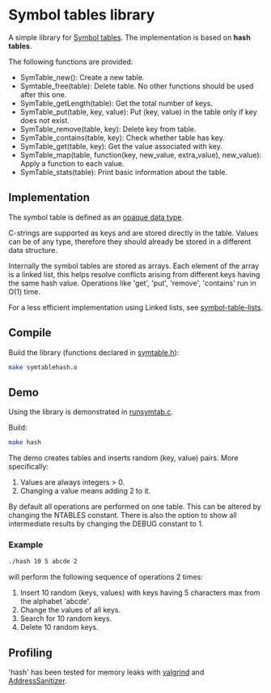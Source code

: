 # Symbol tables library

A simple library for [Symbol tables](https://en.wikipedia.org/wiki/Symbol_table). The implementation is based on **hash tables**.

The following functions are provided:

* SymTable_new(): Create a new table.
* Symtable_free(table): Delete table. No other functions should be used after this one.
* SymTable_getLength(table): Get the total number of keys.
* SymTable_put(table, key, value): Put (key, value) in the table only if key does not exist.
* SymTable_remove(table, key): Delete key from table.
* SymTable_contains(table, key): Check whether table has key.
* SymTable_get(table, key): Get the value associated with key.
* SymTable_map(table, function(key, new_value, extra_value), new_value): Apply a function to each value.
* SymTable_stats(table): Print basic information about the table.

## Implementation

The symbol table is defined as an [opaque data type](https://en.wikipedia.org/wiki/Opaque_data_type).

C-strings are supported as keys and are stored directly in the table. Values can be of any type, therefore they should already be stored in a different data structure.

Internally the symbol tables are stored as arrays. Each element of the array is a linked list, this helps resolve conflicts arising from different keys having the same hash value. Operations like 'get', 'put', 'remove', 'contains' run in O(1) time.

For a less efficient implementation using Linked lists, see [symbol-table-lists](https://github.com/tasxatzial/symbol-table-lists).

## Compile

Build the library (functions declared in [symtable.h](src/symtable.h)):

```bash
make symtablehash.o
```

## Demo

Using the library is demonstrated in [runsymtab.c](src/runsymtab.c).

Build:

```bash
make hash
```

The demo creates tables and inserts random (key, value) pairs. More specifically:

1. Values are always integers > 0.
2. Changing a value means adding 2 to it.

By default all operations are performed on one table. This can be altered by changing the NTABLES constant. There is also the option to show all intermediate results by changing the DEBUG constant to 1.

### Example

```bash
./hash 10 5 abcde 2
```

will perform the following sequence of operations 2 times:

1. Insert 10 random (keys, values) with keys having 5 characters max from the alphabet 'abcde'.
2. Change the values of all keys.
3. Search for 10 random keys.
4. Delete 10 random keys.

## Profiling

'hash' has been tested for memory leaks with [valgrind](https://valgrind.org/) and [AddressSanitizer](https://github.com/google/sanitizers/wiki/AddressSanitizer).
